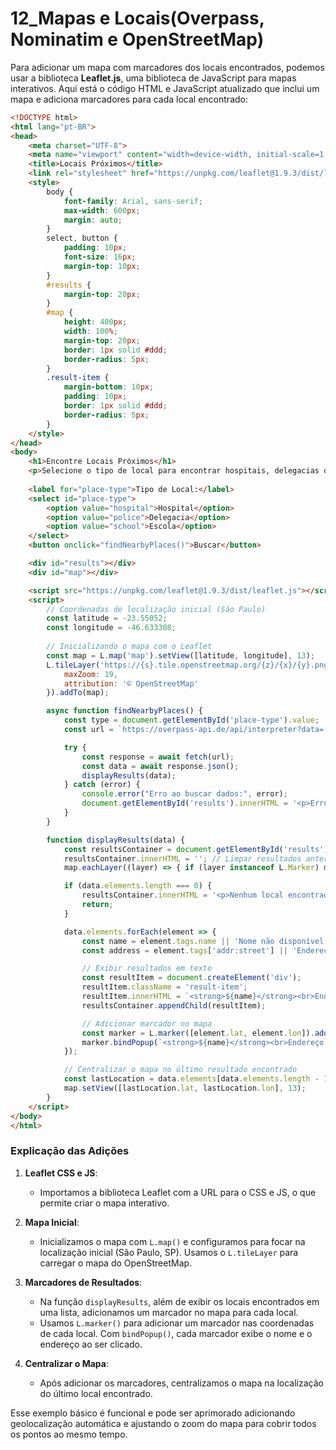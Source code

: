 # 12_Mapas e Locais(Overpass, Nominatim e OpenStreetMap)

Para adicionar um mapa com marcadores dos locais encontrados, podemos usar a biblioteca **Leaflet.js**, uma biblioteca de JavaScript para mapas interativos. Aqui está o código HTML e JavaScript atualizado que inclui um mapa e adiciona marcadores para cada local encontrado:

```html
<!DOCTYPE html>
<html lang="pt-BR">
<head>
    <meta charset="UTF-8">
    <meta name="viewport" content="width=device-width, initial-scale=1.0">
    <title>Locais Próximos</title>
    <link rel="stylesheet" href="https://unpkg.com/leaflet@1.9.3/dist/leaflet.css" />
    <style>
        body {
            font-family: Arial, sans-serif;
            max-width: 600px;
            margin: auto;
        }
        select, button {
            padding: 10px;
            font-size: 16px;
            margin-top: 10px;
        }
        #results {
            margin-top: 20px;
        }
        #map {
            height: 400px;
            width: 100%;
            margin-top: 20px;
            border: 1px solid #ddd;
            border-radius: 5px;
        }
        .result-item {
            margin-bottom: 10px;
            padding: 10px;
            border: 1px solid #ddd;
            border-radius: 5px;
        }
    </style>
</head>
<body>
    <h1>Encontre Locais Próximos</h1>
    <p>Selecione o tipo de local para encontrar hospitais, delegacias ou escolas próximas.</p>
  
    <label for="place-type">Tipo de Local:</label>
    <select id="place-type">
        <option value="hospital">Hospital</option>
        <option value="police">Delegacia</option>
        <option value="school">Escola</option>
    </select>
    <button onclick="findNearbyPlaces()">Buscar</button>

    <div id="results"></div>
    <div id="map"></div>

    <script src="https://unpkg.com/leaflet@1.9.3/dist/leaflet.js"></script>
    <script>
        // Coordenadas de localização inicial (São Paulo)
        const latitude = -23.55052;
        const longitude = -46.633308;
    
        // Inicializando o mapa com o Leaflet
        const map = L.map('map').setView([latitude, longitude], 13);
        L.tileLayer('https://{s}.tile.openstreetmap.org/{z}/{x}/{y}.png', {
            maxZoom: 19,
            attribution: '© OpenStreetMap'
        }).addTo(map);

        async function findNearbyPlaces() {
            const type = document.getElementById('place-type').value;
            const url = `https://overpass-api.de/api/interpreter?data=[out:json];node["amenity"="${type}"](around:3000,${latitude},${longitude});out;`;

            try {
                const response = await fetch(url);
                const data = await response.json();
                displayResults(data);
            } catch (error) {
                console.error("Erro ao buscar dados:", error);
                document.getElementById('results').innerHTML = '<p>Erro ao buscar dados. Tente novamente.</p>';
            }
        }

        function displayResults(data) {
            const resultsContainer = document.getElementById('results');
            resultsContainer.innerHTML = ''; // Limpar resultados anteriores
            map.eachLayer((layer) => { if (layer instanceof L.Marker) map.removeLayer(layer); }); // Remover marcadores anteriores

            if (data.elements.length === 0) {
                resultsContainer.innerHTML = '<p>Nenhum local encontrado.</p>';
                return;
            }

            data.elements.forEach(element => {
                const name = element.tags.name || 'Nome não disponível';
                const address = element.tags['addr:street'] || 'Endereço não disponível';

                // Exibir resultados em texto
                const resultItem = document.createElement('div');
                resultItem.className = 'result-item';
                resultItem.innerHTML = `<strong>${name}</strong><br>Endereço: ${address}<br>Latitude: ${element.lat}, Longitude: ${element.lon}`;
                resultsContainer.appendChild(resultItem);

                // Adicionar marcador no mapa
                const marker = L.marker([element.lat, element.lon]).addTo(map);
                marker.bindPopup(`<strong>${name}</strong><br>Endereço: ${address}`).openPopup();
            });

            // Centralizar o mapa no último resultado encontrado
            const lastLocation = data.elements[data.elements.length - 1];
            map.setView([lastLocation.lat, lastLocation.lon], 13);
        }
    </script>
</body>
</html>
```

### Explicação das Adições

1. **Leaflet CSS e JS**:

   - Importamos a biblioteca Leaflet com a URL para o CSS e JS, o que permite criar o mapa interativo.
2. **Mapa Inicial**:

   - Inicializamos o mapa com `L.map()` e configuramos para focar na localização inicial (São Paulo, SP). Usamos o `L.tileLayer` para carregar o mapa do OpenStreetMap.
3. **Marcadores de Resultados**:

   - Na função `displayResults`, além de exibir os locais encontrados em uma lista, adicionamos um marcador no mapa para cada local.
   - Usamos `L.marker()` para adicionar um marcador nas coordenadas de cada local. Com `bindPopup()`, cada marcador exibe o nome e o endereço ao ser clicado.
4. **Centralizar o Mapa**:

   - Após adicionar os marcadores, centralizamos o mapa na localização do último local encontrado.

Esse exemplo básico é funcional e pode ser aprimorado adicionando geolocalização automática e ajustando o zoom do mapa para cobrir todos os pontos ao mesmo tempo.
